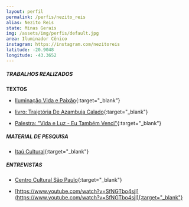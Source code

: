 ```yaml
---
layout: perfil
permalink: /perfis/nezito_reis
alias: Nezito Reis
state: Minas Gerais
img: /assets/img/perfis/default.jpg
area: Iluminador Cênico
instagram: https://instagram.com/nezitoreis
latitude: -20.9048
longitude: -43.3652
---
```


##### **TRABALHOS REALIZADOS**

**TEXTOS**

- [Iluminação Vida e Paixão](https://lumearquitetura.com.br/lume/Upload/file/pdf/Ed69/ed_69%20Op%20-%20Nezito%20Reis%20III.pdf){:target="_blank"}

- [livro: Trajetória De Azambuja Calado](https://produto.mercadolivre.com.br/MLB-852163388-livro-trajetoria-de-azambuja-calado-nezito-reis-_JM){:target="_blank"}

- [Palestra: "Vida e Luz - Eu Também Venci"](https://www.listas.unicamp.br/pipermail/dicasdeiluminacao-l/20140901/000828.html){:target="_blank"}

##### **MATERIAL DE PESQUISA**

- [Itaú Cultural](https://enciclopedia.itaucultural.org.br/pessoa398862/nezito-reis){:target="_blank"}

##### **ENTREVISTAS**

- [Centro Cultural São Paulo](https://www.youtube.com/watch?v=pmx8KOwD11U){:target="_blank"}

- [https://www.youtube.com/watch?v=SfNGTbo4sjI](https://www.youtube.com/watch?v=SfNGTbo4sjI){:target="_blank"}